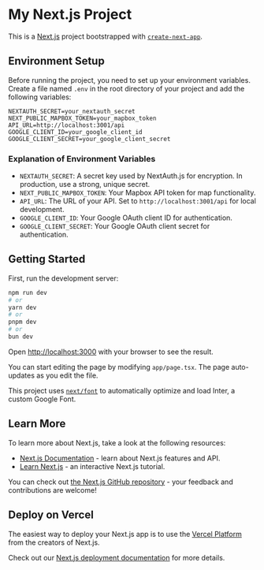# My Next.js Project

This is a [Next.js](https://nextjs.org/) project bootstrapped with [`create-next-app`](https://github.com/vercel/next.js/tree/canary/packages/create-next-app).

## Environment Setup

Before running the project, you need to set up your environment variables. Create a file named `.env` in the root directory of your project and add the following variables:

```
NEXTAUTH_SECRET=your_nextauth_secret
NEXT_PUBLIC_MAPBOX_TOKEN=your_mapbox_token
API_URL=http://localhost:3001/api
GOOGLE_CLIENT_ID=your_google_client_id
GOOGLE_CLIENT_SECRET=your_google_client_secret
```

### Explanation of Environment Variables

- `NEXTAUTH_SECRET`: A secret key used by NextAuth.js for encryption. In production, use a strong, unique secret.
- `NEXT_PUBLIC_MAPBOX_TOKEN`: Your Mapbox API token for map functionality.
- `API_URL`: The URL of your API. Set to `http://localhost:3001/api` for local development.
- `GOOGLE_CLIENT_ID`: Your Google OAuth client ID for authentication.
- `GOOGLE_CLIENT_SECRET`: Your Google OAuth client secret for authentication.

## Getting Started

First, run the development server:

```bash
npm run dev
# or
yarn dev
# or
pnpm dev
# or
bun dev
```

Open [http://localhost:3000](http://localhost:3000) with your browser to see the result.

You can start editing the page by modifying `app/page.tsx`. The page auto-updates as you edit the file.

This project uses [`next/font`](https://nextjs.org/docs/basic-features/font-optimization) to automatically optimize and load Inter, a custom Google Font.

## Learn More

To learn more about Next.js, take a look at the following resources:

- [Next.js Documentation](https://nextjs.org/docs) - learn about Next.js features and API.
- [Learn Next.js](https://nextjs.org/learn) - an interactive Next.js tutorial.

You can check out [the Next.js GitHub repository](https://github.com/vercel/next.js/) - your feedback and contributions are welcome!

## Deploy on Vercel

The easiest way to deploy your Next.js app is to use the [Vercel Platform](https://vercel.com/new?utm_medium=default-template&filter=next.js&utm_source=create-next-app&utm_campaign=create-next-app-readme) from the creators of Next.js.

Check out our [Next.js deployment documentation](https://nextjs.org/docs/deployment) for more details.
